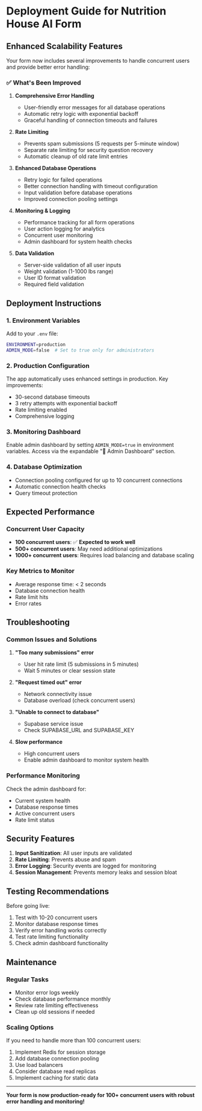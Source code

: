 # Deployment Guide for Nutrition House AI Form

## Enhanced Scalability Features

Your form now includes several improvements to handle concurrent users and provide better error handling:

### ✅ What's Been Improved

1. **Comprehensive Error Handling**
   - User-friendly error messages for all database operations
   - Automatic retry logic with exponential backoff
   - Graceful handling of connection timeouts and failures

2. **Rate Limiting**
   - Prevents spam submissions (5 requests per 5-minute window)
   - Separate rate limiting for security question recovery
   - Automatic cleanup of old rate limit entries

3. **Enhanced Database Operations**
   - Retry logic for failed operations
   - Better connection handling with timeout configuration
   - Input validation before database operations
   - Improved connection pooling settings

4. **Monitoring & Logging**
   - Performance tracking for all form operations
   - User action logging for analytics
   - Concurrent user monitoring
   - Admin dashboard for system health checks

5. **Data Validation**
   - Server-side validation of all user inputs
   - Weight validation (1-1000 lbs range)
   - User ID format validation
   - Required field validation

## Deployment Instructions

### 1. Environment Variables
Add to your `.env` file:
```bash
ENVIRONMENT=production
ADMIN_MODE=false  # Set to true only for administrators
```

### 2. Production Configuration
The app automatically uses enhanced settings in production. Key improvements:
- 30-second database timeouts
- 3 retry attempts with exponential backoff
- Rate limiting enabled
- Comprehensive logging

### 3. Monitoring Dashboard
Enable admin dashboard by setting `ADMIN_MODE=true` in environment variables.
Access via the expandable "🔧 Admin Dashboard" section.

### 4. Database Optimization
- Connection pooling configured for up to 10 concurrent connections
- Automatic connection health checks
- Query timeout protection

## Expected Performance

### Concurrent User Capacity
- **100 concurrent users**: ✅ **Expected to work well**
- **500+ concurrent users**: May need additional optimizations
- **1000+ concurrent users**: Requires load balancing and database scaling

### Key Metrics to Monitor
- Average response time: < 2 seconds
- Database connection health
- Rate limit hits
- Error rates

## Troubleshooting

### Common Issues and Solutions

1. **"Too many submissions" error**
   - User hit rate limit (5 submissions in 5 minutes)
   - Wait 5 minutes or clear session state

2. **"Request timed out" error**
   - Network connectivity issue
   - Database overload (check concurrent users)

3. **"Unable to connect to database"**
   - Supabase service issue
   - Check SUPABASE_URL and SUPABASE_KEY

4. **Slow performance**
   - High concurrent users
   - Enable admin dashboard to monitor system health

### Performance Monitoring
Check the admin dashboard for:
- Current system health
- Database response times
- Active concurrent users
- Rate limit status

## Security Features

1. **Input Sanitization**: All user inputs are validated
2. **Rate Limiting**: Prevents abuse and spam
3. **Error Logging**: Security events are logged for monitoring
4. **Session Management**: Prevents memory leaks and session bloat

## Testing Recommendations

Before going live:
1. Test with 10-20 concurrent users
2. Monitor database response times
3. Verify error handling works correctly
4. Test rate limiting functionality
5. Check admin dashboard functionality

## Maintenance

### Regular Tasks
- Monitor error logs weekly
- Check database performance monthly
- Review rate limiting effectiveness
- Clean up old sessions if needed

### Scaling Options
If you need to handle more than 100 concurrent users:
1. Implement Redis for session storage
2. Add database connection pooling
3. Use load balancers
4. Consider database read replicas
5. Implement caching for static data

---

**Your form is now production-ready for 100+ concurrent users with robust error handling and monitoring!**